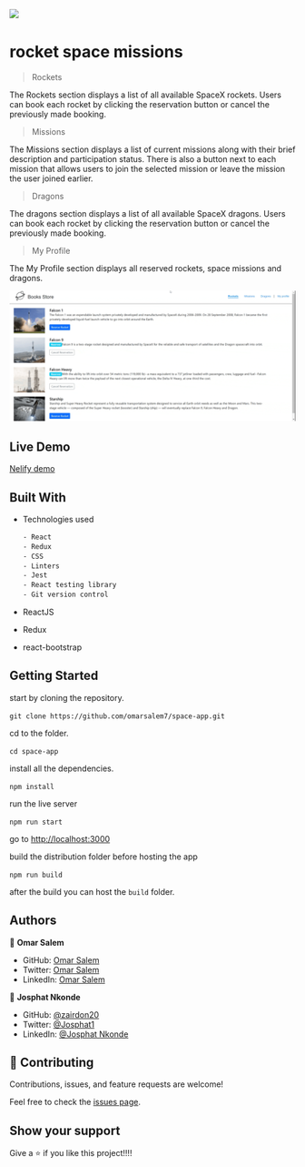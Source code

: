 ![](https://img.shields.io/badge/Microverse-blueviolet)

# rocket space missions

> Rockets

The Rockets section displays a list of all available SpaceX rockets. Users can book each rocket by clicking the reservation button or cancel the previously made booking.

> Missions

The Missions section displays a list of current missions along with their brief description and participation status. There is also a button next to each mission that allows users to join the selected mission or leave the mission the user joined earlier.

> Dragons

The dragons section displays a list of all available SpaceX dragons. Users can book each rocket by clicking the reservation button or cancel the previously made booking.

> My Profile

The My Profile section displays all reserved rockets, space missions and dragons.

![screenshot](./screenshot.gif)

## Live Demo
[Nelify demo](https://space-app-v1.netlify.app/)
## Built With

- Technologies used 
  
  ``` bash
  - React 
  - Redux
  - CSS
  - Linters
  - Jest
  - React testing library
  - Git version control
  ```

- ReactJS
- Redux
- react-bootstrap


## Getting Started

start by cloning the repository.

`git clone https://github.com/omarsalem7/space-app.git`

cd to the folder.

`cd space-app`

install all the dependencies.

`npm install`

run the live server

`npm run start`

go to [http://localhost:3000](http://localhost:3000)

build the distribution folder before hosting the app

`npm run build`

after the build you can host the `build` folder.

## Authors

👤 **Omar Salem**

- GitHub: [Omar Salem](https://github.com/omarsalem7)
- Twitter: [Omar Salem](https://twitter.com/Omar80491499)
- LinkedIn: [Omar Salem](https://www.linkedin.com/in/omar-salem-a6945b177/)

👤 **Josphat Nkonde**

- GitHub: [@zairdon20](https://github.com/zairdon20)
- Twitter: [@Josphat1](https://twitter.com/Josphat1)
- LinkedIn: [@Josphat Nkonde](https://www.linkedin.com/in/josphat-nkonde-092510183/)


## 🤝 Contributing

Contributions, issues, and feature requests are welcome!

Feel free to check the [issues page](../../issues/).

## Show your support

Give a ⭐️ if you like this project!!!!

